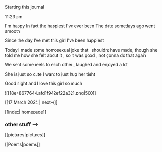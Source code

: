 
Starting this journal 

11:23 pm

I'm happy 
In fact the happiest I've ever been 
The date somedays ago went smooth 

Since the day I've met this girl I've been happiest

Today I made some homosexual joke that I shouldnt have made, though she told me how she felt about it , so it was good , not gonna do that again

We sent some reels to each other , laughed and enjoyed a lot

She is just so cute I want to just hug her tight

Good night and I love this girl so much

![[18e48677644.afd1f942ef22a321.png|500]]

[[17 March 2024 | next->]]

[[index| homepage]]


### other stuff -->

[[pictures|pictures]]

[[Poems|poems]]
